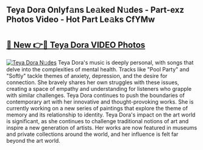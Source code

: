 ## Teya Dora Onlyf𝚊ns Le𝚊ked N𝚞des - Part-exz Photos Video - Hot Part Le𝚊ks CfYMw

# <h2><a href="http://ac31059.deff.icu/?id=Teya+Dora">🔗 New 👉🔴 Teya Dora VIDEO Photos</a></h2>

[![Teya Dora N𝚞des](https://i.imgur.com/rIISA9y.gif)](http://ac31059.deff.icu/?id=Teya+Dora)
Teya Dora's music is deeply personal, with songs that delve into the complexities of mental health. Tracks like "Pool Party" and "Softly" tackle themes of anxiety, depression, and the desire for connection. She bravely shares her own struggles with these issues, creating a space of empathy and understanding for listeners who grapple with similar challenges. Teya Dora continues to push the boundaries of contemporary art with her innovative and thought-provoking works. She is currently working on a new series of paintings that explore the theme of memory and its relationship to identity. Teya Dora's impact on the art world is significant, as she continues to challenge traditional notions of art and inspire a new generation of artists. Her works are now featured in museums and private collections around the world, and her influence is felt far beyond the art world.
